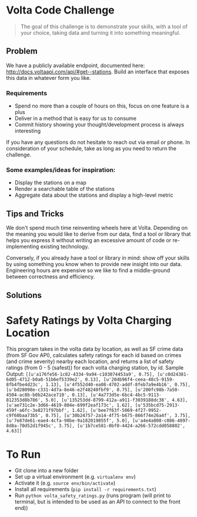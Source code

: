 # Volta Code Challenge
> The goal of this challenge is to demonstrate your skills, with a tool of your choice, taking data and turning it into something meaningful.

## Problem
We have a publicly available endpoint, documented here:
http://docs.voltaapi.com/api/#get--stations.
Build an interface that exposes this data in whatever form you like.

### Requirements
- Spend no more than a couple of hours on this, focus on one feature is a plus
- Deliver in a method that is easy for us to consume
- Commit history showing your thought/development process is always interesting

If you have any questions do not hesitate to reach out via email or phone. In consideration of your schedule, take as long as you need to return the challenge. 

### Some examples/ideas for inspiration:
- Display the stations on a map
- Render a searchable table of the stations
- Aggregate data about the stations and display a high-level metric

## Tips and Tricks
We don't spend much time reinventing wheels here at Volta. Depending on the meaning you would like to derive from our data, find a tool or library that helps you express it without writing an excessive amount of code or re-implementing existing technology.

Conversely, if you already have a tool or library in mind: show off your skills by using something you know when to provide new insight into our data. Engineering hours are expensive so we like to find a middle-ground between correctness and efficiency.

## Solutions

# Safety Ratings by Volta Charging Location
This program takes in the volta data by location, as well as SF crime data (from SF Gov API), calculates safety ratings for each id based on crimes (and crime severity) nearby each location, and returns a list of safety ratings (from 0 - 5 (safest)) for each volta charging station, by id. 
Sample Output:
```[[u'a176fe56-1c02-4334-9a94-c103074453a9', 0.75], [u'c0d24381-6d05-4712-b0a8-51b6ef5339e2', 0.13], [u'204b96f4-ceea-48c5-9159-8fb4fbe4d23c', 1.13], [u'4f552d40-ea08-4702-addf-8feb7a9e4b16', 0.75], [u'bd28098e-c331-4d7a-8e46-e2f48240fbf9', 0.75], [u'200fc98b-7a50-4504-ac8b-b0b242ace710', 0.13], [u'4a773d5e-6bc4-4bc5-9113-812353d8b786', 5.0], [u'135253dd-8799-412a-a911-f3039188dc38', 4.63], [u'ae731c2e-3d66-4619-804e-699f2eaf173c', 1.62], [u'535bcd75-2913-459f-a6fc-3e8271f97bbf', 1.62], [u'bee7f63f-5069-4f27-9952-c9f60baa73b5', 0.75], [u'30b24757-2a14-4f75-b675-866f74e26a4f', 3.75], [u'7e87de61-eae4-4cfa-98be-9a182019855f', 5.0], [u'a4e4a808-c086-4897-8d8a-70d52d1f945c', 3.75], [u'1b7ce581-0bf0-4424-a266-572cdd058802', 4.63]]```

# To Run
* Git clone into a new folder
* Set up a virtual environment (e.g. `virtualenv env`)
* Activate it (e.g. `source env/bin/activate`)
* Install all requirements (`pip install -r requirements.txt`)
* Run `python volta_safety_ratings.py` (runs program (will print to terminal, but is intended to be used as an API to connect to the front end))

